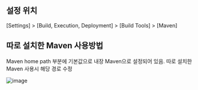 ## 설정 위치
[Settings] > [Build, Execution, Deployment] > [Build Tools] > [Maven]

## 따로 설치한 Maven 사용방법
Maven home path 부분에 기본값으로 내장 Maven으로 설정되어 있음.
따로 설치한 Maven 사용시 해당 경로 수정

![image](https://user-images.githubusercontent.com/77434165/154522569-40409e59-7c81-4515-9216-37d9c377c370.png)

